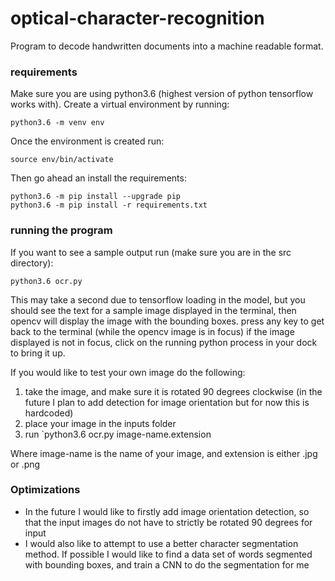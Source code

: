 # optical-character-recognition

Program to decode handwritten documents into a machine readable format.

### requirements

Make sure you are using python3.6 (highest version of python tensorflow works with). Create a virtual environment by running:

```
python3.6 -m venv env
```

Once the environment is created run:

```
source env/bin/activate
```

Then go ahead an install the requirements:

```
python3.6 -m pip install --upgrade pip
python3.6 -m pip install -r requirements.txt
```

### running the program

If you want to see a sample output run (make sure you are in the src directory):

```
python3.6 ocr.py
```

This may take a second due to tensorflow loading in the model, but you should see the text for a sample image displayed in the terminal, then opencv will display the image with the bounding boxes. press any key to get back to the terminal (while the opencv image is in focus) if the image displayed is not in focus, click on the running python process in your dock to bring it up.

If you would like to test your own image do the following:
1. take the image, and make sure it is rotated 90 degrees clockwise (in the future I plan to add detection for image orientation but for now this is hardcoded)
2. place your image in the inputs folder
3. run `python3.6 ocr.py image-name.extension

Where image-name is the name of your image, and extension is either .jpg or .png

### Optimizations

- In the future I would like to firstly add image orientation detection, so that the input images do not have to strictly be rotated 90 degrees for input
- I would also like to attempt to use a better character segmentation method. If possible I would like to find a data set of words segmented with bounding boxes, and train a CNN to do the segmentation for me
